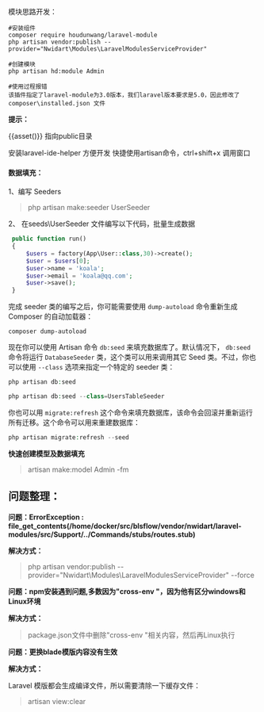 模块思路开发：

```
#安装组件
composer require houdunwang/laravel-module
php artisan vendor:publish --provider="Nwidart\Modules\LaravelModulesServiceProvider"

#创建模块
php artisan hd:module Admin

#使用过程报错
该插件指定了laravel-module为3.0版本，我们laravel版本要求是5.0，因此修改了composer\installed.json 文件
```



**提示：**

{{asset()}} 指向public目录

安装laravel-ide-helper 方便开发 快捷使用artisan命令，ctrl+shift+x 调用窗口



#### 数据填充：

1、编写 Seeders

> php artisan make:seeder UserSeeder



2、 在seeds\UserSeeder 文件编写以下代码，批量生成数据

```php
 public function run()
 {
     $users = factory(App\User::class,30)->create();
     $user = $users[0];
     $user->name = 'koala';
     $user->email = 'koala@qq.com';
     $user->save();
 }
```

完成 seeder 类的编写之后，你可能需要使用 `dump-autoload` 命令重新生成 Composer 的自动加载器：

```
composer dump-autoload
```

现在你可以使用 Artisan 命令 `db:seed` 来填充数据库了。默认情况下， `db:seed` 命令将运行 `DatabaseSeeder` 类，这个类可以用来调用其它 Seed 类。不过，你也可以使用 `--class` 选项来指定一个特定的 seeder 类：

```php
php artisan db:seed

php artisan db:seed --class=UsersTableSeeder
```

你也可以用 `migrate:refresh` 这个命令来填充数据库，该命令会回滚并重新运行所有迁移。这个命令可以用来重建数据库：

```php
php artisan migrate:refresh --seed
```



**快速创建模型及数据填充**

>  artisan make:model Admin -fm



## 问题整理：

**问题：ErrorException : file_get_contents(/home/docker/src/blsflow/vendor/nwidart/laravel-modules/src/Support/../Commands/stubs/routes.stub)**

**解决方式：**

> php artisan vendor:publish --provider="Nwidart\Modules\LaravelModulesServiceProvider" --force



**问题：npm安装遇到问题,多数因为"cross-env "，因为他有区分windows和Linux环境**

**解决方式：**

> package.json文件中删除"cross-env "相关内容，然后再Linux执行



**问题：更换blade模版内容没有生效**

**解决方式：**

Laravel 模版都会生成编译文件，所以需要清除一下缓存文件：

> artisan view:clear





